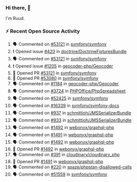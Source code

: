 ### Hi there, 👋

I'm Ruud.
 
### :zap: Recent Open Source Activity

<!--START_SECTION:activity-->
1. 🗣 Commented on [#53121](https://github.com/symfony/symfony/pull/53121#issuecomment-1862506195) in [symfony/symfony](https://github.com/symfony/symfony)
2. ❗ Opened issue [#420](https://github.com/doctrine/DoctrineFixturesBundle/issues/420) in [doctrine/DoctrineFixturesBundle](https://github.com/doctrine/DoctrineFixturesBundle)
3. 🗣 Commented on [#53121](https://github.com/symfony/symfony/pull/53121#issuecomment-1859959723) in [symfony/symfony](https://github.com/symfony/symfony)
4. ❗ Opened issue [#1205](https://github.com/geocoder-php/Geocoder/issues/1205) in [geocoder-php/Geocoder](https://github.com/geocoder-php/Geocoder)
5. 💪 Opened PR [#53121](https://github.com/symfony/symfony/pull/53121) in [symfony/symfony](https://github.com/symfony/symfony)
6. 💪 Opened PR [#53080](https://github.com/symfony/symfony/pull/53080) in [symfony/symfony](https://github.com/symfony/symfony)
7. 🗣 Commented on [#1184](https://github.com/geocoder-php/Geocoder/pull/1184#issuecomment-1855414937) in [geocoder-php/Geocoder](https://github.com/geocoder-php/Geocoder)
8. 🗣 Commented on [#3724](https://github.com/PHPOffice/PhpSpreadsheet/pull/3724#issuecomment-1855375169) in [PHPOffice/PhpSpreadsheet](https://github.com/PHPOffice/PhpSpreadsheet)
9. 🗣 Commented on [#52425](https://github.com/symfony/symfony/pull/52425#issuecomment-1850298999) in [symfony/symfony](https://github.com/symfony/symfony)
10. 🗣 Commented on [#16339](https://github.com/symfony/symfony-docs/issues/16339#issuecomment-1847549776) in [symfony/symfony-docs](https://github.com/symfony/symfony-docs)
11. 🗣 Commented on [#937](https://github.com/schmittjoh/JMSSerializerBundle/pull/937#issuecomment-1846858314) in [schmittjoh/JMSSerializerBundle](https://github.com/schmittjoh/JMSSerializerBundle)
12. 🗣 Commented on [#933](https://github.com/schmittjoh/JMSSerializerBundle/pull/933#issuecomment-1845368445) in [schmittjoh/JMSSerializerBundle](https://github.com/schmittjoh/JMSSerializerBundle)
13. 🗣 Commented on [#1492](https://github.com/webonyx/graphql-php/pull/1492#issuecomment-1841284540) in [webonyx/graphql-php](https://github.com/webonyx/graphql-php)
14. 🗣 Commented on [#1491](https://github.com/webonyx/graphql-php/pull/1491#issuecomment-1840321754) in [webonyx/graphql-php](https://github.com/webonyx/graphql-php)
15. 🗣 Commented on [#1492](https://github.com/webonyx/graphql-php/pull/1492#issuecomment-1840321478) in [webonyx/graphql-php](https://github.com/webonyx/graphql-php)
16. 💪 Opened PR [#1492](https://github.com/webonyx/graphql-php/pull/1492) in [webonyx/graphql-php](https://github.com/webonyx/graphql-php)
17. 🗣 Commented on [#391](https://github.com/cloudinary/cloudinary_php/issues/391#issuecomment-1838025750) in [cloudinary/cloudinary_php](https://github.com/cloudinary/cloudinary_php)
18. 💪 Opened PR [#1491](https://github.com/webonyx/graphql-php/pull/1491) in [webonyx/graphql-php](https://github.com/webonyx/graphql-php)
19. 🗣 Commented on [#220](https://github.com/spaze/phpstan-disallowed-calls/issues/220#issuecomment-1836045712) in [spaze/phpstan-disallowed-calls](https://github.com/spaze/phpstan-disallowed-calls)
20. 🗣 Commented on [#51559](https://github.com/symfony/symfony/pull/51559#issuecomment-1833983830) in [symfony/symfony](https://github.com/symfony/symfony)
<!--END_SECTION:activity-->
